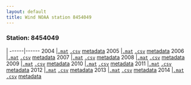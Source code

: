 ```yaml
---
layout: default
title: Wind NOAA station 8454049
---
```


### Station: 8454049

 | 
------|------
2004  |[``.mat``](Data/wind/8454049/2004/wind_2004_8454049.mat) [``.csv``](Data/wind/8454049/2004/wind_2004_8454049.csv) [metadata](Data/wind/8454049/2004/README_wind_2004_8454049.json)
2005  |[``.mat``](Data/wind/8454049/2005/wind_2005_8454049.mat) [``.csv``](Data/wind/8454049/2005/wind_2005_8454049.csv) [metadata](Data/wind/8454049/2005/README_wind_2005_8454049.json)
2006  |[``.mat``](Data/wind/8454049/2006/wind_2006_8454049.mat) [``.csv``](Data/wind/8454049/2006/wind_2006_8454049.csv) [metadata](Data/wind/8454049/2006/README_wind_2006_8454049.json)
2007  |[``.mat``](Data/wind/8454049/2007/wind_2007_8454049.mat) [``.csv``](Data/wind/8454049/2007/wind_2007_8454049.csv) [metadata](Data/wind/8454049/2007/README_wind_2007_8454049.json)
2008  |[``.mat``](Data/wind/8454049/2008/wind_2008_8454049.mat) [``.csv``](Data/wind/8454049/2008/wind_2008_8454049.csv) [metadata](Data/wind/8454049/2008/README_wind_2008_8454049.json)
2009  |[``.mat``](Data/wind/8454049/2009/wind_2009_8454049.mat) [``.csv``](Data/wind/8454049/2009/wind_2009_8454049.csv) [metadata](Data/wind/8454049/2009/README_wind_2009_8454049.json)
2010  |[``.mat``](Data/wind/8454049/2010/wind_2010_8454049.mat) [``.csv``](Data/wind/8454049/2010/wind_2010_8454049.csv) [metadata](Data/wind/8454049/2010/README_wind_2010_8454049.json)
2011  |[``.mat``](Data/wind/8454049/2011/wind_2011_8454049.mat) [``.csv``](Data/wind/8454049/2011/wind_2011_8454049.csv) [metadata](Data/wind/8454049/2011/README_wind_2011_8454049.json)
2012  |[``.mat``](Data/wind/8454049/2012/wind_2012_8454049.mat) [``.csv``](Data/wind/8454049/2012/wind_2012_8454049.csv) [metadata](Data/wind/8454049/2012/README_wind_2012_8454049.json)
2013  |[``.mat``](Data/wind/8454049/2013/wind_2013_8454049.mat) [``.csv``](Data/wind/8454049/2013/wind_2013_8454049.csv) [metadata](Data/wind/8454049/2013/README_wind_2013_8454049.json)
2014  |[``.mat``](Data/wind/8454049/2014/wind_2014_8454049.mat) [``.csv``](Data/wind/8454049/2014/wind_2014_8454049.csv) [metadata](Data/wind/8454049/2014/README_wind_2014_8454049.json)
